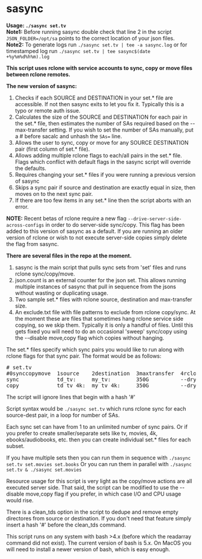 # **sasync**
**Usage:  `./sasync set.tv`**    
**Note1:** Before running sasync double check that line 2 in the script `JSON_FOLDER=/opt/sa` points to the correct location of your json files.    
**Note2:** To generate logs run `./sasync set.tv | tee -a sasync.log` or for timestamped log run `./sasync set.tv | tee sasync$(date +%y%m%d%h%m).log`

**This script uses rclone with service accounts to sync, copy or move files between rclone remotes.**

**The new version of sasync:**
1. Checks if each SOURCE and DESTINATION in your set.* file are accessible. If not then sasync exits to let you fix it. Typically this is a typo or remote auth issue.
2. Calculates the size of the SOURCE and DESTINATION for each pair in the set.* file, then estimates the number 
of SAs required based on the --max-transfer setting. If you wish to set the number of SAs manually, put a # before sacalc and unhash the `SAs=` line.
3. Allows the user to sync, copy or move for any SOURCE DESTINATION pair (first column of set.* file). 
4. Allows adding multiple rclone flags to each/all pairs in the set.* file. Flags which conflict with default flags in the sasync script will override the defaults.
5. Requires changing your set.* files if you were running a previous version of sasync 
6. Skips a sync pair if source and destination are exactly equal in size, then moves on to the next sync pair.
7. If there are too few items in any set.* line then the script aborts with an error.

**NOTE:** Recent betas of rclone require a new flag `--drive-server-side-across-configs` in order to do server-side sync/copy. This flag has been
added to this version of sasync as a default. If you are running an older version of rclone or wish to not execute server-side copies simply
delete the flag from sasync.

**There are several files in the repo at the moment.**
1. sasync is the main script that pulls sync sets from 'set' files and runs rclone sync/copy/move.
2. json.count is an external counter for the json set. This allows running multiple instances of sasync that pull in sequence from the jsons without wasting or duplicating usage.
3. Two sample set.* files with rclone source, destination and max-transfer size.
4. An exclude.txt file with file patterns to exclude from rclone copy/sync. At the moment these are files that sometimes hang rclone service side copying, so we skip them. Typically it is only a handful of files. Until this gets fixed you will need to do an occasional 'sweep' sync/copy using the --disable move,copy flag which copies without hanging.


The set.* files specify which sync pairs you would like to run along with rclone flags for that sync pair. The format would be as follows:
<pre>
# set.tv
#0synccopymove  1source    2destination  3maxtransfer  4rcloneflags
sync            td_tv:     my_tv:        350G          --dry-run
copy            td_tv_4k:  my_tv_4k:     350G          --dry-run --no-traverse
</pre>

The script will ignore lines that begin with a hash '#'

Script syntax would be `./sasync set.tv` which runs rclone sync for each source-dest pair, in a loop for number of SAs.

Each sync set can have from 1 to an unlimited number of sync pairs. Or if you prefer to create smaller/separate sets like tv, movies, 4k, ebooks/audiobooks, etc. then you can create individual set.* files for each subset.

If you have multiple sets then you can run them in sequence with `./sasync set.tv set.movies set.books`
Or you can run them in parallel with `./sasync set.tv & ./sasync set.movies`

Resource usage for this script is very light as the copy/move actions are all executed server side. That said, the script can be modified to use the --disable move,copy flag if you prefer, in which case I/O and CPU usage would rise.

There is a clean_tds option in the script to dedupe and remove empty directores from source or destination. If you don't need that feature simply insert a hash '#' before the clean_tds command.

This script runs on any system with bash >4.x (before which the readarray command did not exist). The current version of bash is 5.x. On MacOS you will need to install a newer version of bash, which is easy enough.
